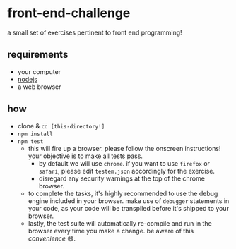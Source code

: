# front-end-challenge

a small set of exercises pertinent to front end programming!

## requirements

- your computer
- [nodejs](http://www.nodejs.org)
- a web browser

## how

- clone & `cd [this-directory!]`
- `npm install`
- `npm test`
  - this will fire up a browser.  please follow the onscreen instructions!  your objective is to make all tests pass.
    - by default we will use `chrome`. if you want to use `firefox` or `safari`, please edit `testem.json` accordingly for the exercise.
    - disregard any security warnings at the top of the chrome browser.
  - to complete the tasks, it's highly recommended to use the debug engine included in your browser.  make use of `debugger` statements in your code, as your code will be transpiled before it's shipped to your browser.
  - lastly, the test suite will automatically re-compile and run in the browser every time you make a change. be aware of this _convenience_ :smile:.
